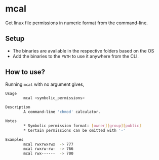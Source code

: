 # mcal

Get linux file permissions in numeric format from the command-line.

## Setup

* The binaries are available in the respective folders based on the OS
* Add the binaries to the `PATH` to use it anywhere from the CLI. 

## How to use?

Running `mcal` with no argument gives,

```bash
Usage
        mcal <symbolic_permissions>

Description
        A command-line 'chmod' calculator.

Notes
        * Symbolic permission format: [owner][group][public]
        * Certain permissions can be omitted with '-'

Examples
        mcal rwxrwxrwx  -> 777
        mcal rwxrw-rw-  -> 766
        mcal rwx------  -> 700
```
